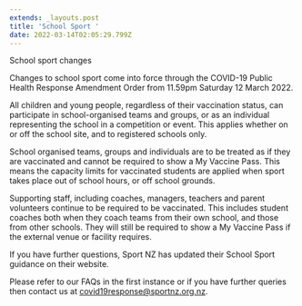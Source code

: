 ```yaml
---
extends: _layouts.post
title: 'School Sport '
date: 2022-03-14T02:05:29.799Z
---
```

School sport changes

Changes to school sport come into force through the COVID-19 Public Health Response Amendment Order from 11.59pm Saturday 12 March 2022. 

All children and young people, regardless of their vaccination status, can participate in school-organised teams and groups, or as an individual representing the school in a competition or event. This applies whether on or off the school site, and to registered schools only. 



School organised teams, groups and individuals are to be treated as if they are vaccinated and cannot be required to show a My Vaccine Pass. This means the capacity limits for vaccinated students are applied when sport takes place out of school hours, or off school grounds.  



Supporting staff, including coaches, managers, teachers and parent volunteers continue to be required to be vaccinated. This includes student coaches both when they coach teams from their own school, and those from other schools. They will still be required to show a My Vaccine Pass if the external venue or facility requires. 



If you have further questions, Sport NZ has updated their School Sport guidance on their website.

Please refer to our FAQs in the first instance or if you have further queries then contact us at covid19response@sportnz.org.nz.
